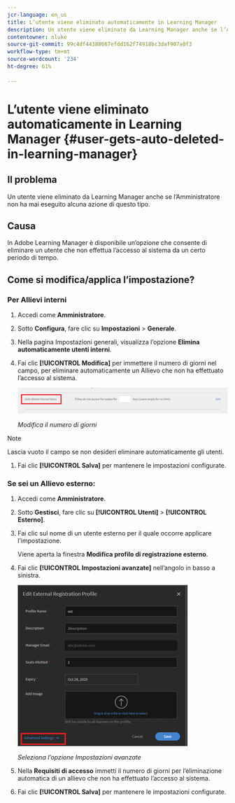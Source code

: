 ```yaml
---
jcr-language: en_us
title: L’utente viene eliminato automaticamente in Learning Manager
description: Un utente viene eliminato da Learning Manager anche se l’Amministratore non ha mai eseguito alcuna azione di questo tipo.
contentowner: nluke
source-git-commit: 99c4df44388667efdd162f74918bc3daf907a0f3
workflow-type: tm+mt
source-wordcount: '234'
ht-degree: 61%

---
```




# L’utente viene eliminato automaticamente in Learning Manager {#user-gets-auto-deleted-in-learning-manager}

## Il problema

Un utente viene eliminato da Learning Manager anche se l’Amministratore non ha mai eseguito alcuna azione di questo tipo.

## Causa

In Adobe Learning Manager è disponibile un’opzione che consente di eliminare un utente che non effettua l’accesso al sistema da un certo periodo di tempo.

## Come si modifica/applica l’impostazione?

### Per Allievi interni

1. Accedi come **Amministratore**.
1. Sotto **Configura**, fare clic su **Impostazioni** > **Generale**.
1. Nella pagina Impostazioni generali, visualizza l’opzione **Elimina automaticamente utenti interni**.
1. Fai clic **[!UICONTROL Modifica]** per immettere il numero di giorni nel campo, per eliminare automaticamente un Allievo che non ha effettuato l’accesso al sistema.

   ![](assets/cp-autodelete-internal.png)

   *Modifica il numero di giorni*

>[!NOTE]
>
>   Lascia vuoto il campo se non desideri eliminare automaticamente gli utenti.


1. Fai clic **[!UICONTROL Salva]** per mantenere le impostazioni configurate.

### Se sei un Allievo esterno:

1. Accedi come **Amministratore**.
1. Sotto **Gestisci**, fare clic su **[!UICONTROL Utenti]** > **[!UICONTROL Esterno]**.
1. Fai clic sul nome di un utente esterno per il quale occorre applicare l’impostazione.

   Viene aperta la finestra **Modifica profilo di registrazione esterno**.

1. Fai clic **[!UICONTROL Impostazioni avanzate]** nell’angolo in basso a sinistra.

   ![](assets/cp-autodelete-external.png)

   *Seleziona l’opzione Impostazioni avanzate*

1. Nella **Requisiti di accesso** immetti il numero di giorni per l’eliminazione automatica di un allievo che non ha effettuato l’accesso al sistema.
1. Fai clic **[!UICONTROL Salva]** per mantenere le impostazioni configurate.
